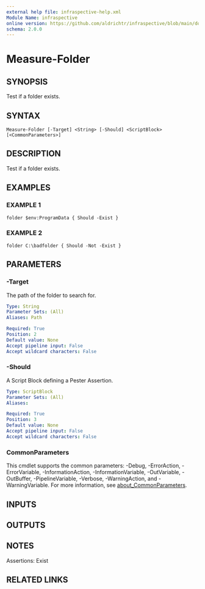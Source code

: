 ```yaml
---
external help file: infraspective-help.xml
Module Name: infraspective
online version: https://github.com/aldrichtr/infraspective/blob/main/docs/help/Measure-Folder.md
schema: 2.0.0
---
```


# Measure-Folder

## SYNOPSIS
Test if a folder exists.

## SYNTAX

```
Measure-Folder [-Target] <String> [-Should] <ScriptBlock> [<CommonParameters>]
```

## DESCRIPTION
Test if a folder exists.

## EXAMPLES

### EXAMPLE 1
```
folder $env:ProgramData { Should -Exist }
```

### EXAMPLE 2
```
folder C:\badfolder { Should -Not -Exist }
```

## PARAMETERS

### -Target
The path of the folder to search for.

```yaml
Type: String
Parameter Sets: (All)
Aliases: Path

Required: True
Position: 2
Default value: None
Accept pipeline input: False
Accept wildcard characters: False
```

### -Should
A Script Block defining a Pester Assertion.

```yaml
Type: ScriptBlock
Parameter Sets: (All)
Aliases:

Required: True
Position: 3
Default value: None
Accept pipeline input: False
Accept wildcard characters: False
```

### CommonParameters
This cmdlet supports the common parameters: -Debug, -ErrorAction, -ErrorVariable, -InformationAction, -InformationVariable, -OutVariable, -OutBuffer, -PipelineVariable, -Verbose, -WarningAction, and -WarningVariable. For more information, see [about_CommonParameters](http://go.microsoft.com/fwlink/?LinkID=113216).

## INPUTS

## OUTPUTS

## NOTES
Assertions: Exist

## RELATED LINKS
